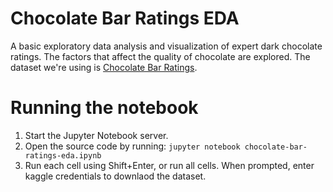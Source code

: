 # Chocolate Bar Ratings EDA
A basic exploratory data analysis and visualization of expert dark chocolate ratings. The factors that affect the quality of chocolate are explored. The dataset we're using is [Chocolate Bar Ratings](https://www.kaggle.com/rtatman/chocolate-bar-ratings).

# Running the notebook
1. Start the Jupyter Notebook server.
2. Open the source code by running:
 `jupyter notebook chocolate-bar-ratings-eda.ipynb`
 3. Run each cell using Shift+Enter, or run all cells. When prompted, enter kaggle credentials to downlaod the dataset.
